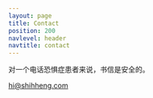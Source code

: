 ```yaml
---
layout: page
title: Contact
position: 200
navlevel: header
navtitle: contact
---
```


对一个电话恐惧症患者来说，书信是安全的。

[hi@shihheng.com](mailto:hi@shihheng.com)
